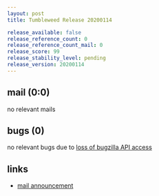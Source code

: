 ```yaml
---
layout: post
title: Tumbleweed Release 20200114

release_available: false
release_reference_count: 0
release_reference_count_mail: 0
release_score: 99
release_stability_level: pending
release_version: 20200114
---
```


## mail (0:0)

no relevant mails

## bugs (0)

<!--more-->

no relevant bugs due to [loss of bugzilla API access](https://bugzilla.opensuse.org/show_bug.cgi?id=1157722)



## links

- [mail announcement](https://lists.opensuse.org/opensuse-factory/2020-01/msg00213.html)
